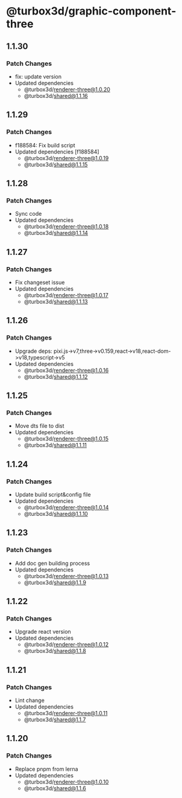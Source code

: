 # @turbox3d/graphic-component-three

## 1.1.30

### Patch Changes

- fix: update version
- Updated dependencies
  - @turbox3d/renderer-three@1.0.20
  - @turbox3d/shared@1.1.16

## 1.1.29

### Patch Changes

- f188584: Fix build script
- Updated dependencies [f188584]
  - @turbox3d/renderer-three@1.0.19
  - @turbox3d/shared@1.1.15

## 1.1.28

### Patch Changes

- Sync code
- Updated dependencies
  - @turbox3d/renderer-three@1.0.18
  - @turbox3d/shared@1.1.14

## 1.1.27

### Patch Changes

- Fix changeset issue
- Updated dependencies
  - @turbox3d/renderer-three@1.0.17
  - @turbox3d/shared@1.1.13

## 1.1.26

### Patch Changes

- Upgrade deps: pixi.js->v7,three->v0.159,react->v18,react-dom->v18,typescript->v5
- Updated dependencies
  - @turbox3d/renderer-three@1.0.16
  - @turbox3d/shared@1.1.12

## 1.1.25

### Patch Changes

- Move dts file to dist
- Updated dependencies
  - @turbox3d/renderer-three@1.0.15
  - @turbox3d/shared@1.1.11

## 1.1.24

### Patch Changes

- Update build script&config file
- Updated dependencies
  - @turbox3d/renderer-three@1.0.14
  - @turbox3d/shared@1.1.10

## 1.1.23

### Patch Changes

- Add doc gen building process
- Updated dependencies
  - @turbox3d/renderer-three@1.0.13
  - @turbox3d/shared@1.1.9

## 1.1.22

### Patch Changes

- Upgrade react version
- Updated dependencies
  - @turbox3d/renderer-three@1.0.12
  - @turbox3d/shared@1.1.8

## 1.1.21

### Patch Changes

- Lint change
- Updated dependencies
  - @turbox3d/renderer-three@1.0.11
  - @turbox3d/shared@1.1.7

## 1.1.20

### Patch Changes

- Replace pnpm from lerna
- Updated dependencies
  - @turbox3d/renderer-three@1.0.10
  - @turbox3d/shared@1.1.6
